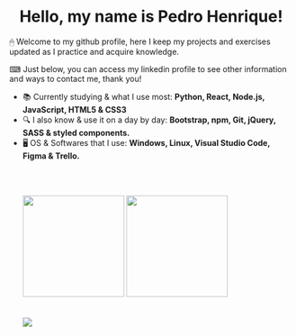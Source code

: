 <h1 align="center">Hello, my name is Pedro Henrique!</h1>
<p>🖱 Welcome to my github profile, here I keep my projects and exercises updated as I practice and acquire knowledge.</p>
<p>⌨ Just below, you can access my linkedin profile to see other information and ways to contact me, thank you!</p>

<ul>
  <li>📚 Currently studying & what I use most: <b>Python, React, Node.js, JavaScript, HTML5 & CSS3</b></li>
  <li>🔍 I also know & use it on a day by day: <b>Bootstrap, npm, Git, jQuery, SASS & styled components.</b></li>
  <li>🖥 OS & Softwares that I use: <b>Windows, Linux, Visual Studio Code, Figma & Trello.</b></li>
</div>

<br><br>
<div style="align:center;">
  <img height = "180em"  src= "https://github-readme-stats.vercel.app/api?username=pedro8811&theme=dark&show_icons=true&hide_border=true&count_private=true"/>
  <img height = "180em"  src= "https://github-readme-stats.vercel.app/api/top-langs/?username=pedro8811&theme=dark&show_icons=true&hide_border=true&layout=compact"/>
</div>
<br><br>
<div style="display: flex" align="center">
<a href="https://www.linkedin.com/in/pedro-henrique-ferreira-matos-4b2b981b8/" target="_blank"><img src="https://img.shields.io/badge/-LinkedIn-%230077B5?style=for-the-badge&logo=linkedin&logoColor=white" target="_blank"></a>
</div>
